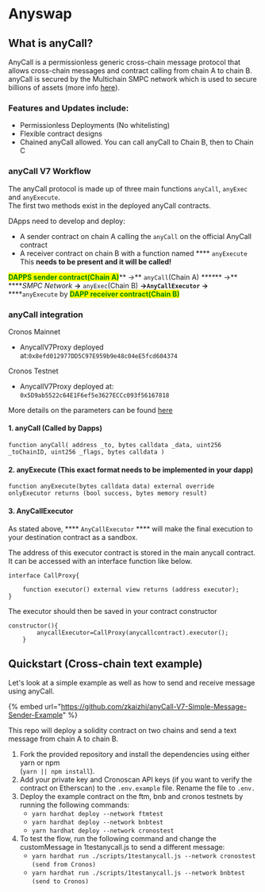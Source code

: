 # Anyswap

## What is anyCall?

AnyCall is a permissionless generic cross-chain message protocol that allows cross-chain messages and contract calling from chain A to chain B. anyCall is secured by the Multichain SMPC network which is used to secure billions of assets (more info [here](https://docs.multichain.org/developer-guide/anycall-v7)).

### Features and Updates include:

* Permissionless Deployments (No whitelisting)
* Flexible contract designs
* Chained anyCall allowed. You can call anyCall to Chain B, then to Chain C

### **anyCall V7 Workflow**

The anyCall protocol is made up of three main functions `anyCall`, `anyExec` and `anyExecute`. \
The first two methods exist in the deployed anyCall contracts.

DApps need to develop and deploy:

* A sender contract on chain A calling the `anyCall` on the official AnyCall contract
* A receiver contract on chain B with a function named **** `anyExecute`\
  This **needs to be present and it will be called!**

<mark style="color:green;">**DAPPS sender contract(Chain A)**</mark>** ->** `anyCall`(Chain A) _****_** ->** \
****_SMPC Network_ **->** `anyExec`(Chain B) **->`AnyCallExecutor` ->**\
****`anyExecute` by <mark style="color:green;">**DAPP receiver contract(Chain B)**</mark>



### **anyCall integration**

Cronos Mainnet

* AnycallV7Proxy deployed at:`0x8efd012977DD5C97E959b9e48c04eE5fcd604374`

Cronos Testnet

* AnycallV7Proxy deployed at: `0x5D9ab5522c64E1F6ef5e3627ECCc093f56167818`

More details on the parameters can be found [here](https://docs.multichain.org/developer-guide/anycall-v7/how-to-integrate-anycall-v7)

#### 1. anyCall (Called by Dapps)

`function anyCall( address _to, bytes calldata _data, uint256 _toChainID, uint256 _flags, bytes calldata )`

#### 2. anyExecute **(This exact format needs to be implemented in your dapp)**

`function anyExecute(bytes calldata data) external override onlyExecutor returns (bool success, bytes memory result)`

#### 3. AnyCallExecutor

As stated above, **** `AnyCallExecutor` **** will make the final execution to your destination contract as a sandbox.

The address of this executor contract is stored in the main anycall contract. It can be accessed with an interface function like below.

```
interface CallProxy{
 
    function executor() external view returns (address executor);
}
```

The executor should then be saved in your contract constructor

```
constructor(){
        anycallExecutor=CallProxy(anycallcontract).executor();
    }
```



## Quickstart (Cross-chain text example)

Let's look at a simple example as well as how to send and receive message using anyCall.​

{% embed url="https://github.com/zkaizhi/anyCall-V7-Simple-Message-Sender-Example" %}

This repo will deploy a solidity contract on two chains and send a text message from chain A to chain B.

1. Fork the provided repository and install the dependencies using either yarn or npm \
   (`yarn || npm install`).
2. Add your private key and Cronoscan API keys (if you want to verify the contract on Etherscan) to the `.env.example` file. Rename the file to `.env.`
3. Deploy the example contract on the ftm, bnb and cronos testnets by running the following commands:
   * `yarn hardhat deploy --network ftmtest`
   * `yarn hardhat deploy --network bnbtest`
   * `yarn hardhat deploy --network cronostest`
4. To test the flow, run the following command and change the customMessage in 1testanycall.js to send a different message:
   * `yarn hardhat run ./scripts/1testanycall.js --network cronostest` \
     `(send from Cronos)`
   * `yarn hardhat run ./scripts/1testanycall.js --network bnbtest` \
     `(send to Cronos)`
